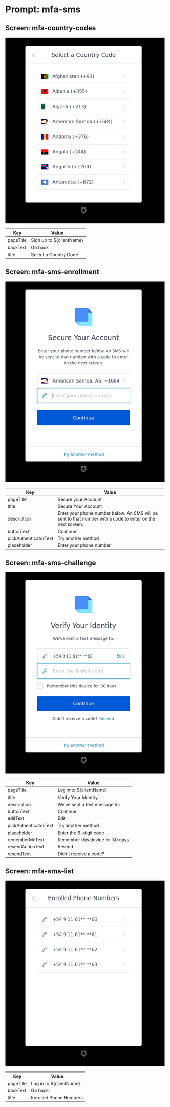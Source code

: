 # Prompt: mfa-sms

## Screen: mfa-country-codes

<p style="text-align: center;">
  <img alt="mfa-country-codes reference screenshot" class="ul-prompt-screenshot" data-ul-prompt="mfa-country-codes" src="images/mfa-country-codes.png" />
</p>

|Key|Value|
|----------|----------|
|pageTitle|Sign up to ${clientName}|
|backText|Go back|
|title|Select a Country Code|

## Screen: mfa-sms-enrollment

<p style="text-align: center;">
  <img alt="mfa-sms-enrollment reference screenshot" class="ul-prompt-screenshot" data-ul-prompt="mfa-sms-enrollment" src="images/mfa-sms-enrollment.png" />
</p>

|Key|Value|
|----------|----------|
|pageTitle|Secure your Account|
|title|Secure Your Account|
|description|Enter your phone number below. An SMS will be sent to that number with a code to enter on the next screen.|
|buttonText|Continue|
|pickAuthenticatorText|Try another method|
|placeholder|Enter your phone number|

## Screen: mfa-sms-challenge

<p style="text-align: center;">
  <img alt="mfa-sms-challenge reference screenshot" class="ul-prompt-screenshot" data-ul-prompt="mfa-sms-challenge" src="images/mfa-sms-challenge.png" />
</p>

|Key|Value|
|----------|----------|
|pageTitle|Log in to ${clientName}|
|title|Verify Your Identity|
|description|We've sent a text message to:|
|buttonText|Continue|
|editText|Edit|
|pickAuthenticatorText|Try another method|
|placeholder|Enter the 6-digit code|
|rememberMeText|Remember this device for 30 days|
|resendActionText|Resend|
|resendText|Didn't receive a code?|

## Screen: mfa-sms-list

<p style="text-align: center;">
  <img alt="mfa-sms-list reference screenshot" class="ul-prompt-screenshot" data-ul-prompt="mfa-sms-list" src="images/mfa-sms-list.png" />
</p>

|Key|Value|
|----------|----------|
|pageTitle|Log in to ${clientName}|
|backText|Go back|
|title|Enrolled Phone Numbers|
